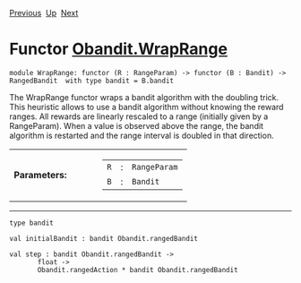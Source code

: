 <div class="navbar">

[Previous](Obandit.MakeHorizonExp3.html "Obandit.MakeHorizonExp3")
 [Up](Obandit.html "Obandit")
 [Next](Obandit.WrapRange01.html "Obandit.WrapRange01")

</div>

# Functor [Obandit.WrapRange](type_Obandit.WrapRange.html)

    module WrapRange: functor (R : RangeParam) -> functor (B : Bandit) -> RangedBandit  with type bandit = B.bandit

<div class="info module top">

<div class="info-desc">

The WrapRange functor wraps a bandit algorithm with the doubling trick.
This heuristic allows to use a bandit algorithm without knowing the
reward ranges. All rewards are linearly rescaled to a range (initially
given by a RangeParam). When a value is observed above the range, the
bandit algorithm is restarted and the range interval is doubled in that
direction.

</div>

</div>

<table>
<colgroup>
<col style="width: 50%" />
<col style="width: 50%" />
</colgroup>
<tbody>
<tr class="odd">
<td style="text-align: left;"><strong>Parameters:</strong></td>
<td><table>
<tbody>
<tr class="odd">
<td style="text-align: center;"><code>R</code></td>
<td style="text-align: center;">:</td>
<td><code class="type">RangeParam</code></td>
</tr>
<tr class="even">
<td style="text-align: center;"><code>B</code></td>
<td style="text-align: center;">:</td>
<td><code class="type">Bandit</code></td>
</tr>
</tbody>
</table></td>
</tr>
</tbody>
</table>

-----

    type bandit 

    val initialBandit : bandit Obandit.rangedBandit

    val step : bandit Obandit.rangedBandit ->
           float ->
           Obandit.rangedAction * bandit Obandit.rangedBandit

